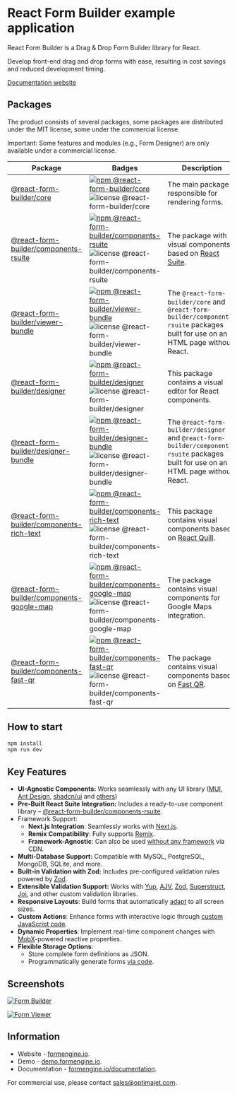 # React Form Builder example application

React Form Builder is a Drag & Drop Form Builder library for React.

Develop front-end drag and drop forms with ease, resulting in cost savings and reduced development timing.

[Documentation website](https://formengine.io/documentation)

## Packages

The product consists of several packages, some packages are distributed under the MIT license, some under the commercial license.

Important: Some features and modules (e.g., Form Designer) are only available under a commercial license.

<table>
  <thead>
  <tr>
    <th>Package</th>
    <th>Badges</th>
    <th>Description</th>
  </tr>
  </thead>
  <tbody>
  <tr>
    <td>
      <a href="https://www.npmjs.com/package/@react-form-builder/core">@react-form-builder/core</a>
    </td>
    <td>
      <a href="https://www.npmjs.com/package/@react-form-builder/core">
        <img alt="npm @react-form-builder/core" src="https://img.shields.io/npm/v/@react-form-builder/core"></a>
      <img alt="license @react-form-builder/core" src="https://img.shields.io/npm/l/@react-form-builder/core">
    </td>
    <td>The main package responsible for rendering forms.</td>
  </tr>
  <tr>
    <td>
      <a href="https://www.npmjs.com/package/@react-form-builder/components-rsuite">@react-form-builder/components-rsuite</a>
    </td>
    <td>
      <a href="https://www.npmjs.com/package/@react-form-builder/components-rsuite">
        <img alt="npm @react-form-builder/components-rsuite" src="https://img.shields.io/npm/v/@react-form-builder/components-rsuite"></a>
      <img alt="license @react-form-builder/components-rsuite" src="https://img.shields.io/npm/l/@react-form-builder/components-rsuite">
    </td>
    <td>The package with visual components based on <a href="https://rsuitejs.com/">React Suite</a>.</td>
  </tr>
  <tr>
    <td>
      <a href="https://www.npmjs.com/package/@react-form-builder/viewer-bundle">@react-form-builder/viewer-bundle</a>
    </td>
    <td>
      <a href="https://www.npmjs.com/package/@react-form-builder/viewer-bundle">
        <img alt="npm @react-form-builder/viewer-bundle" src="https://img.shields.io/npm/v/@react-form-builder/viewer-bundle"></a>
      <img alt="license @react-form-builder/viewer-bundle" src="https://img.shields.io/npm/l/@react-form-builder/viewer-bundle">
    </td>
    <td>The <code>@react-form-builder/core</code> and <code>@react-form-builder/components-rsuite</code> packages built for use on an HTML
      page without React.
    </td>
  </tr>
  <tr>
    <td>
      <a href="https://www.npmjs.com/package/@react-form-builder/designer">@react-form-builder/designer</a>
    </td>
    <td>
      <a href="https://www.npmjs.com/package/@react-form-builder/designer">
        <img alt="npm @react-form-builder/designer" src="https://img.shields.io/npm/v/@react-form-builder/designer"></a>
      <img alt="license @react-form-builder/designer" src="https://img.shields.io/npm/l/@react-form-builder/designer">
    </td>
    <td>
      This package contains a visual editor for React components.
    </td>
  </tr>
  <tr>
    <td>
      <a href="https://www.npmjs.com/package/@react-form-builder/designer-bundle">@react-form-builder/designer-bundle</a>
    </td>
    <td>
      <a href="https://www.npmjs.com/package/@react-form-builder/designer-bundle">
        <img alt="npm @react-form-builder/designer-bundle" src="https://img.shields.io/npm/v/@react-form-builder/designer-bundle"></a>
      <img alt="license @react-form-builder/designer-bundle" src="https://img.shields.io/npm/l/@react-form-builder/designer-bundle">
    </td>
    <td>The <code>@react-form-builder/designer</code> and <code>@react-form-builder/components-rsuite</code> packages built for use on an
      HTML page without React.
    </td>
  </tr>
  <tr>
    <td>
      <a href="https://www.npmjs.com/package/@react-form-builder/components-rich-text">@react-form-builder/components-rich-text</a>
    </td>
    <td>
      <a href="https://www.npmjs.com/package/@react-form-builder/components-rich-text">
        <img alt="npm @react-form-builder/components-rich-text" src="https://img.shields.io/npm/v/@react-form-builder/components-rich-text"></a>
      <img alt="license @react-form-builder/components-rich-text"
           src="https://img.shields.io/npm/l/@react-form-builder/components-rich-text">
    </td>
    <td>
      This package contains visual components based on <a href="https://www.npmjs.com/package/react-quill-new">React Quill</a>.
    </td>
  </tr>
  <tr>
    <td>
      <a href="https://www.npmjs.com/package/@react-form-builder/components-google-map">@react-form-builder/components-google-map</a>
    </td>
    <td>
      <a href="https://www.npmjs.com/package/@react-form-builder/components-google-map">
        <img alt="npm @react-form-builder/components-google-map"
             src="https://img.shields.io/npm/v/@react-form-builder/components-google-map"></a>
      <img alt="license @react-form-builder/components-google-map"
           src="https://img.shields.io/npm/l/@react-form-builder/components-google-map">
    </td>
    <td>
      The package contains visual components for Google Maps integration.
    </td>
  </tr>
  <tr>
    <td>
      <a href="https://www.npmjs.com/package/@react-form-builder/components-fast-qr">@react-form-builder/components-fast-qr</a>
    </td>
    <td>
      <a href="https://www.npmjs.com/package/@react-form-builder/components-fast-qr">
        <img alt="npm @react-form-builder/components-fast-qr" src="https://img.shields.io/npm/v/@react-form-builder/components-fast-qr"></a>
      <img alt="license @react-form-builder/components-fast-qr" src="https://img.shields.io/npm/l/@react-form-builder/components-fast-qr">
    </td>
    <td>
      The package contains visual components based on <a href="https://www.npmjs.com/package/fast_qr">Fast QR</a>.
    </td>
  </tr>
  </tbody>
</table>

## How to start

```bash
npm install
npm run dev
```

## Key Features

- **UI-Agnostic Components:** Works seamlessly with any UI
  library ([MUI](https://mui.com/), [Ant Design](https://ant.design/), [shadcn/ui](https://ui.shadcn.com/)
  and [others](https://formengine.io/documentation/custom-components))
- **Pre-Built React Suite Integration:** Includes a ready-to-use component
  library – [@react-form-builder/components-rsuite](https://www.npmjs.com/package/@react-form-builder/components-rsuite).
- Framework Support:
  - **Next.js Integration**: Seamlessly works with [Next.js](https://formengine.io/documentation/usage-with-nextjs).
  - **Remix Compatibility**: Fully supports [Remix](https://formengine.io/documentation/usage-with-remix).
  - **Framework-Agnostic**: Can also be used [without any framework](https://formengine.io/documentation/installation#cdn) via CDN.
- **Multi-Database Support:** Compatible with MySQL, PostgreSQL, MongoDB, SQLite, and more.
- **Built-in Validation with Zod:** Includes pre-configured validation rules powered by [Zod](https://github.com/colinhacks/zod).
- **Extensible Validation Support:** Works
  with [Yup](https://github.com/jquense/yup), [AJV](https://github.com/ajv-validator/ajv), [Zod](https://github.com/colinhacks/zod),
  [Superstruct](https://github.com/ianstormtaylor/superstruct),
  [Joi](https://github.com/hapijs/joi), and other custom validation libraries.
- **Responsive Layouts**: Build forms that automatically [adapt](https://formengine.io/documentation/adaptive-layout) to all screen sizes.
- **Custom Actions**: Enhance forms with interactive logic through [custom JavaScript code](https://formengine.io/documentation/actions).
- **Dynamic Properties**: Implement real-time component changes with [MobX](https://github.com/mobxjs/mobx)-powered reactive properties.
- **Flexible Storage Options**:
  - Store complete form definitions as JSON.
  - Programmatically generate forms [via code](https://formengine.io/documentation/building-forms-via-code).

## Screenshots

[![Form Builder](./screenshots/builder.png "Form Builder")](https://demo.formengine.io)

[![Form Viewer](./screenshots/viewer.png "Form Viewer")](https://demo.formengine.io)

## Information

- Website - [formengine.io](https://formengine.io).
- Demo - [demo.formengine.io](https://demo.formengine.io).
- Documentation - [formengine.io/documentation](https://formengine.io/documentation).

For commercial use, please contact [sales@optimajet.com](mailto:sales@optimajet.com).
